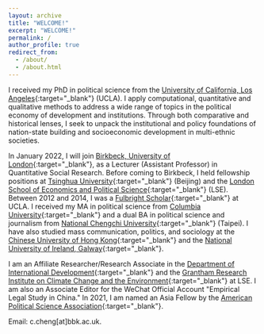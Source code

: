 ```yaml
---
layout: archive
title: "WELCOME!"
excerpt: "WELCOME!"
permalink: /
author_profile: true
redirect_from: 
  - /about/
  - /about.html
---
```


I received my PhD in political science from the [University of California, Los Angeles](https://www.ucla.edu){:target="_blank"} (UCLA). I apply computational, quantitative and qualitative methods to address a wide range of topics in the political economy of development and institutions. Through both comparative and historical lenses, I seek to unpack the institutional and policy foundations of nation-state building and socioeconomic development in multi-ethnic societies.

In January 2022, I will join [Birkbeck, University of London](https://www.bbk.ac.uk/){:target="_blank"}, as a Lecturer (Assistant Professor) in Quantitative Social Research. Before coming to Birkbeck, I held fellowship positions at [Tsinghua University](https://www.tsinghua.edu.cn/){:target="_blank"} (Beijing) and the [London School of Economics and Political Science](https://www.lse.ac.uk/){:target="_blank"} (LSE). Between 2012 and 2014, I was a [Fulbright Scholar](https://www.fulbright.org.tw/){:target="_blank"} at UCLA. I received my MA in political science from [Columbia University](https://www.columbia.edu/){:target="_blank"} and a dual BA in political science and journalism from [National Chengchi University](https://www.nccu.edu.tw/){:target="_blank"} (Taipei). I have also studied mass communication, politics, and sociology at the [Chinese University of Hong Kong](https://www.cuhk.edu.hk/english/index.html){:target="_blank"} and the [National University of Ireland, Galway](https://www.nuigalway.ie/){:target="_blank"}.

I am an Affiliate Researcher/Research Associate in the [Department of International Development](https://www.lse.ac.uk/international-development){:target="_blank"} and the [Grantham Research Institute on Climate Change and the Environment](https://www.lse.ac.uk/granthaminstitute/){:target="_blank"} at LSE. I am also an Associate Editor for the WeChat Official Account "Empirical Legal Study in China." In 2021, I am named an Asia Fellow by the [American Political Science Association](https://connect.apsanet.org/asia/home-page/){:target="_blank"}.

Email: c.cheng[at]bbk.ac.uk.